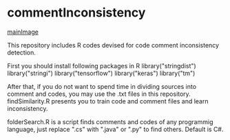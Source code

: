 # commentInconsistency
[mainImage](https://github.com/muhammedozturk/commentInconsistency/blob/main/cizim-1.png)

This repository includes R codes devised for code comment inconsistency detection.

First you should install following packages in R
library("stringdist")
library("stringi")
library("tensorflow")
library("keras")
library("tm")

After that, if you do not want to spend time in dividing sources into comment and codes, you may use the .txt files in this repository.
findSimilarity.R presents you to train code and comment files and learn inconsistency. 

folderSearch.R is a script finds comments and codes of any programmig language, just replace ".cs" with ".java" or ".py" to find others. Default is C#.
